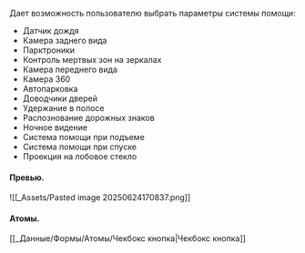 Дает возможность пользователю выбрать параметры системы помощи:
- Датчик дождя
- Камера заднего вида
- Парктроники
- Контроль мертвых зон на зеркалах
- Камера переднего вида
- Камера 360
- Автопарковка
- Доводчики дверей
- Удержание в полосе
- Распознование дорожных знаков
- Ночное видение
- Система помощи при подъеме
- Система помощи при спуске
- Проекция на лобовое стекло
#### Превью.
![[_Assets/Pasted image 20250624170837.png]]

#### Атомы.
[[_Данные/Формы/Атомы/Чекбокс кнопка|Чекбокс кнопка]]
